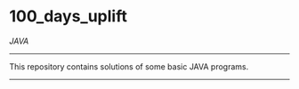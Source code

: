 # 100_days_uplift
_JAVA_
_______________________________________________________________
This repository contains solutions of some basic JAVA programs.
_______________________________________________________________
